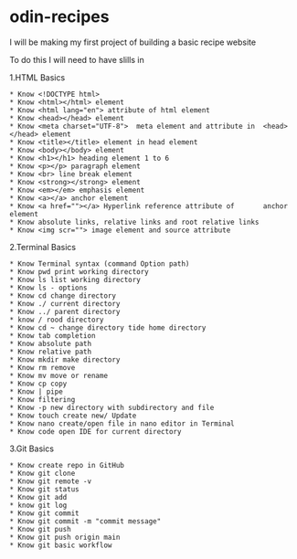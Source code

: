 # odin-recipes

I will be making my first project of building a basic recipe website

To do this I will need to have slills in 

1.HTML Basics

    * Know <!DOCTYPE html>
    * Know <html></html> element
    * Know <html lang="en"> attribute of html element
    * Know <head></head> element
    * Know <meta charset="UTF-8">  meta element and attribute in  <head></head> element
    * Know <title></title> element in head element
    * Know <body></body> element
    * Know <h1></h1> heading element 1 to 6
    * Know <p></p> paragraph element
    * Know <br> line break element
    * Know <strong></strong> element
    * Know <em></em> emphasis element
    * Know <a></a> anchor element
    * Know <a href=""></a> Hyperlink reference attribute of       anchor element
    * Know absolute links, relative links and root relative links
    * Know <img scr=""> image element and source attribute

2.Terminal Basics

    * Know Terminal syntax (command Option path)
    * Know pwd print working directory
    * Know ls list working directory
    * Know ls - options
    * Know cd change directory
    * Know ./ current directory
    * Know ../ parent directory
    * know / rood directory
    * Know cd ~ change directory tide home directory
    * Know tab completion
    * Know absolute path
    * Know relative path
    * Know mkdir make directory
    * Know rm remove
    * Know mv move or rename
    * Know cp copy
    * Know | pipe
    * Know filtering
    * Know -p new directory with subdirectory and file
    * Know touch create new/ Update
    * Know nano create/open file in nano editor in Terminal
    * Know code open IDE for current directory

 3.Git Basics

    * Know create repo in GitHub
    * Know git clone
    * Know git remote -v
    * Know git status
    * Know git add
    * know git log
    * Know git commit
    * Know git commit -m "commit message"
    * Know git push
    * Know git push origin main
    * Know git basic workflow 

